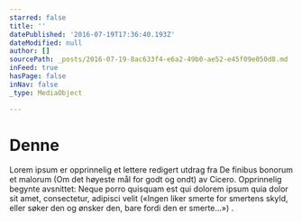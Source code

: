 ```yaml
---
starred: false
title: ''
datePublished: '2016-07-19T17:36:40.193Z'
dateModified: null
author: []
sourcePath: _posts/2016-07-19-8ac633f4-e6a2-49b0-ae52-e45f09e050d8.md
inFeed: true
hasPage: false
inNav: false
_type: MediaObject

---
```

# Denne

Lorem ipsum er opprinnelig et lettere redigert utdrag fra De finibus bonorum et malorum (Om det høyeste mål for godt og ondt) av Cicero. Opprinnelig begynte avsnittet: Neque porro quisquam est qui dolorem ipsum quia dolor sit amet, consectetur, adipisci velit («Ingen liker smerte for smertens skyld, eller søker den og ønsker den, bare fordi den er smerte...») .
